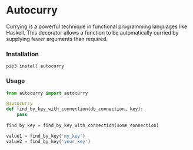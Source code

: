 Autocurry
=========

Currying is a powerful technique in functional programming languages like Haskell. This decorator allows a function to 
be automatically curried by supplying fewer arguments than required.

### Installation
```
pip3 install autocurry
```

### Usage
```python
from autocurry import autocurry

@autocurry
def find_by_key_with_connection(db_connection, key):
    pass
    
find_by_key = find_by_key_with_connection(some_connection)

value1 = find_by_key('my_key')
value2 = find_by_key('your_key')
```
